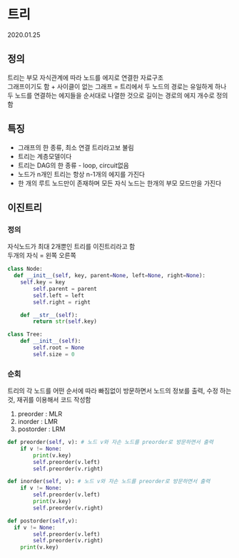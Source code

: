 # 트리
2020.01.25

## 정의
트리는 부모 자식관계에 따라 노드를 에지로 연결한 자료구조  
그래프이기도 함 + 사이클이 없는 그래프 = 트리에서 두 노드의 경로는 유일하게 하나  
두 노드를 연결하는 에지들을 순서대로 나열한 것으로 길이는 경로의 에지 개수로 정의함  

## 특징
- 그래프의 한 종류, 최소 연결 트리라고보 불림
- 트리는 계층모델이다
- 트리는 DAG의 한 종류 - loop, circuit없음
- 노드가 n개인 트리는 항상 n-1개의 에지를 가진다
- 한 개의 루트 노드만이 존재하며 모든 자식 노드는 한개의 부모 모드만을 가진다

## 이진트리 

### 정의
자식노드가 최대 2개뿐인 트리를 이진트리라고 함  
두개의 자식 = 왼쪽 오른쪽
```python
class Node:
  def __init__(self, key, parent=None, left=None, right=None):
    self.key = key
		self.parent = parent
		self.left = left
		self.right = right

	def __str__(self):
		return str(self.key)

class Tree:
	def __init__(self):
		self.root = None
		self.size = 0
```

### 순회
트리의 각 노드를 어떤 순서에 따라 빠짐없이 방문하면서 노드의 정보를 출력, 수정 하는 것, 재귀를 이용해서 코드 작성함
1. preorder : MLR
2. inorder : LMR
3. postorder : LRM
```python
def preorder(self, v): # 노드 v와 자손 노드를 preorder로 방문하면서 출력
	if v != None:
		print(v.key)
		self.preorder(v.left)
		self.preorder(v.right)

def inorder(self, v): # 노드 v와 자손 노드를 preorder로 방문하면서 출력
	if v != None:
		self.preorder(v.left)
		print(v.key)
		self.preorder(v.right)

def postorder(self,v):
  if v != None:
		self.preorder(v.left)
		self.preorder(v.right)
    print(v.key)
```